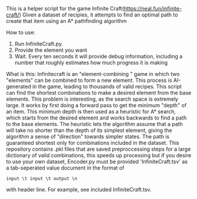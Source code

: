 This is a helper script for the game Infinite Craft(https://neal.fun/infinite-craft/)
Given a dataset of recipies, it attempts to find an optimal path to create that item using an A* pathfinding algorithm

How to use: 
1) Run InfiniteCraft.py. 
2) Provide the element you want
3) Wait. Every ten seconds it will provide debug information, including a number that roughly estimates how much progress it is making

What is this:
  Infinitecraft is an "element-combining " game in which two "elements" can be combined to form a new element. This process is AI-generated in the game, leading to thousands of valid recipes. 
This script can find the shortest combinations to make a desired element from the base elements. This problem is interesting, as the search space is extremely large.
It works by first doing a forward pass to get the minimum "depth" of an item. This minimum depth is then used as a heuristic for A* search, which starts from the desired element and works backwards
to find a path to the base elements. The heuristic lets the algorithm assume that a path will take no shorter than the depth of its simplest element, giving the algorithm a sense of "direction" towards simpler states. The path is guaranteed shortest only for combinations included in the dataset. This repository contains .pkl files that are saved preproccessing steps for a large dictionary of valid combinations, 
this speeds up processing but if you desire to use your own dataset, Encoder.py must be provided 'InfiniteCraft.tsv' as a tab-seperated value document in the format of
```
input \t input \t output \n
```
with header line. For example, see included InfiniteCraft.tsv.
